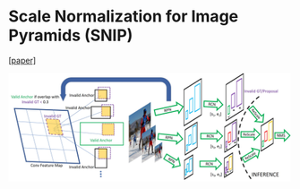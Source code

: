 # Scale Normalization for Image Pyramids (SNIP) 

[[paper]](https://www.cs.umd.edu/~bharat/snip.pdf)

<img src='images/full.jpg' width='1000px'>


